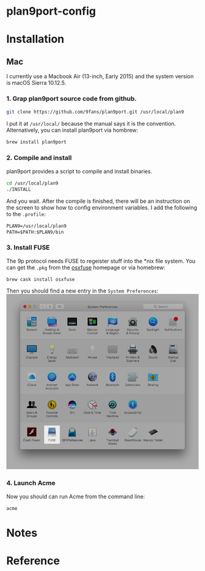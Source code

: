 # plan9port-config

# Installation

## Mac

I currently use a Macbook Air (13-inch, Early 2015) and the system version is
macOS Sierra 10.12.5.

### 1. Grap plan9port source code from github.

``` bash
git clone https://github.com/9fans/plan9port.git /usr/local/plan9
```
I put it at `/usr/local/` because the manual says it is the convention.
Alternatively, you can install plan9port via hombrew:
``` bash
brew install plan9port
```

### 2. Compile and install

plan9port provides a script to compile and install binaries.
```bash
cd /usr/local/plan9
./INSTALL
```
And you wait. After the compile is finished, there will be an instruction on the
screen to show how to config environment variables. I add the following to the
`.profile`:

```
PLAN9=/usr/local/plan9
PATH=$PATH:$PLAN9/bin
```

### 3. Install FUSE

The 9p protocol needs FUSE to regeister stuff into the *nix file system. You can
get the `.pkg` from the [osxfuse](https://osxfuse.github.io) homepage or via
homebrew:
```bash
brew cask install osxfuse
```
Then you should find a new entry in the `System Preferences`:
![FUSE](/images/osxfuse.png)

### 4. Launch Acme

Now you should can run Acme from the command line:
```bash
acme
```

# Notes

# Reference